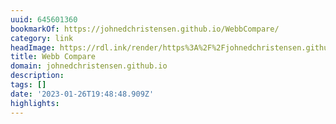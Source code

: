 ```yaml
---
uuid: 645601360
bookmarkOf: https://johnedchristensen.github.io/WebbCompare/
category: link
headImage: https://rdl.ink/render/https%3A%2F%2Fjohnedchristensen.github.io%2FWebbCompare%2F
title: Webb Compare
domain: johnedchristensen.github.io
description:
tags: []
date: '2023-01-26T19:48:48.909Z'
highlights:
---
```




